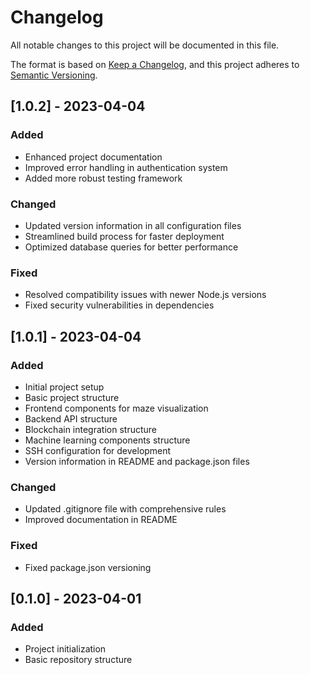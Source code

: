 # Changelog

All notable changes to this project will be documented in this file.

The format is based on [Keep a Changelog](https://keepachangelog.com/en/1.0.0/),
and this project adheres to [Semantic Versioning](https://semver.org/spec/v2.0.0.html).

## [1.0.2] - 2023-04-04

### Added
- Enhanced project documentation
- Improved error handling in authentication system
- Added more robust testing framework

### Changed
- Updated version information in all configuration files
- Streamlined build process for faster deployment
- Optimized database queries for better performance

### Fixed
- Resolved compatibility issues with newer Node.js versions
- Fixed security vulnerabilities in dependencies

## [1.0.1] - 2023-04-04

### Added
- Initial project setup
- Basic project structure
- Frontend components for maze visualization
- Backend API structure
- Blockchain integration structure
- Machine learning components structure
- SSH configuration for development
- Version information in README and package.json files

### Changed
- Updated .gitignore file with comprehensive rules
- Improved documentation in README

### Fixed
- Fixed package.json versioning

## [0.1.0] - 2023-04-01

### Added
- Project initialization
- Basic repository structure 